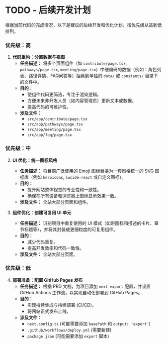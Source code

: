 # TODO - 后续开发计划

根据当前代码的完成情况，以下是建议的后续开发和优化计划，按优先级从高到低排列。

### 优先级：高

1.  **代码重构：分离数据与视图**
    *   **任务描述：** 将多个页面组件（如 `contribute/page.tsx`, `pathways/page.tsx`, `meeting/page.tsx`）中硬编码的数据（例如：角色列表、路径详情、FAQ问答等）抽离到单独的 `data/` 或 `constants/` 目录下的文件中。
    *   **目的：**
        *   使组件代码更简洁，专注于渲染逻辑。
        *   方便未来非开发人员（如内容管理员）更新文本或数据。
        *   提高代码的可维护性。
    *   **涉及文件：**
        *   `src/app/contribute/page.tsx`
        *   `src/app/pathways/page.tsx`
        *   `src/app/meeting/page.tsx`
        *   `src/app/faq/page.tsx`

### 优先级：中

2.  **UI 优化：统一图标风格**
    *   **任务描述：** 将目前广泛使用的 Emoji 图标替换为一套风格统一的 SVG 图标库（例如 `heroicons`, `lucide-react` 或自定义图标）。
    *   **目的：**
        *   提升网站整体视觉的专业性和一致性。
        *   确保在所有设备和浏览器上图标显示效果一致。
    *   **涉及文件：** 全站大部分页面和组件。

3.  **组件优化：创建可复用 UI 单元**
    *   **任务描述：** 识别项目中重复使用的 UI 模式（如带图标和描述的卡片、章节标题等），并将其封装成更细粒度的可复用组件。
    *   **目的：**
        *   减少代码重复。
        *   提高开发效率和代码一致性。
    *   **涉及文件：** 全站大部分页面。

### 优先级：低

4.  **部署准备：配置 GitHub Pages 发布**
    *   **任务描述：** 根据 PRD 文档，为项目添加 `next export` 配置，并设置 GitHub Actions 工作流，以实现自动化部署到 GitHub Pages。
    *   **目的：**
        *   实现持续集成与持续部署 (CI/CD)。
        *   将网站正式发布上线。
    *   **涉及文件：**
        *   `next.config.ts` (可能需要添加 `basePath` 和 `output: 'export'`)
        *   `.github/workflows/deploy.yml` (需要新建)
        *   `package.json` (可能需要添加 `export` 脚本)
